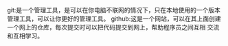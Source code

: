git:是一个管理工具，是可以在你电脑不联网的情况下，只在本地使用的一个版本管理工具，可以让你更好的管理工具。
github:这是一个网站，可以在其上面创建一个网上的仓库，每次提交时可以把代码提交到网上，帮助程序员之间互相
交流和互相学习。
